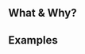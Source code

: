 ## What & Why?
<!-- Describe the changes. Provide as much information as possible. -->

## Examples
<!-- Add some examples of correct and incorrect code showcasing the rules changed in this PR -->
